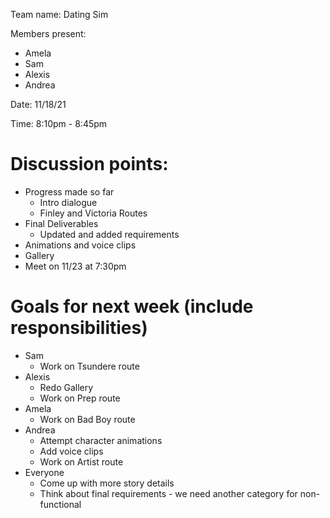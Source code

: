 Team name: Dating Sim

Members present:
* Amela
* Sam
* Alexis
* Andrea

Date: 11/18/21

Time: 8:10pm - 8:45pm

# Discussion points: 

* Progress made so far
  * Intro dialogue
  * Finley and Victoria Routes
* Final Deliverables
  * Updated and added requirements
* Animations and voice clips
* Gallery
* Meet on 11/23 at 7:30pm


# Goals for next week (include responsibilities)

* Sam
  * Work on Tsundere route
* Alexis
  * Redo Gallery
  * Work on Prep route
* Amela
  * Work on Bad Boy route
* Andrea
  * Attempt character animations
  * Add voice clips
  * Work on Artist route
* Everyone
  * Come up with more story details
  * Think about final requirements - we need another category for non-functional